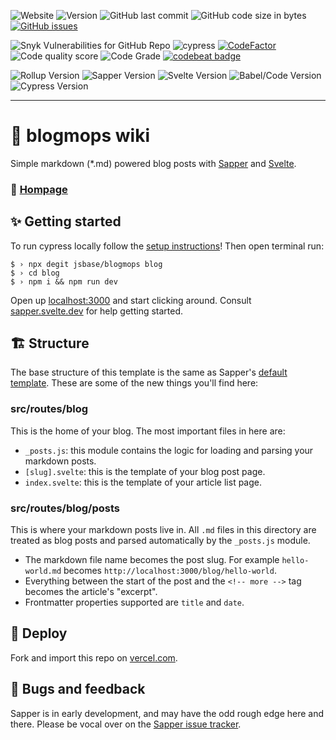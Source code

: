 ![Website](https://img.shields.io/website?down_color=%23e60a33&down_message=offline&up_color=%2315c11a&up_message=online&url=https%3A%2F%2Fimg.shields.io%2Fwebsite%2Fhttp%2Fblogmops.vercel.app.svg)
![Version](https://img.shields.io/github/package-json/v/jsbase/blogmops/master?color=violet&label=stable)
![GitHub last commit](https://img.shields.io/github/last-commit/jsbase/blogmops)
![GitHub code size in bytes](https://img.shields.io/github/languages/code-size/jsbase/blogmops?label=size)
[![GitHub issues](https://img.shields.io/github/issues/jsbase/blogmops)](https://github.com/jsbase/blogmops/issues)

![Snyk Vulnerabilities for GitHub Repo](https://img.shields.io/snyk/vulnerabilities/github/jsbase/blogmops)
![cypress](https://github.com/jsbase/blogmops/workflows/cypress/badge.svg?branch=preview)
[![CodeFactor](https://www.codefactor.io/repository/github/jsbase/blogmops/badge)](https://www.codefactor.io/repository/github/jsbase/blogmops)
![Code quality score](https://www.code-inspector.com/project/10870/score/svg)
![Code Grade](https://www.code-inspector.com/project/10870/status/svg)
[![codebeat badge](https://codebeat.co/badges/befa1955-92b8-4d1b-b35a-a25a4edc806f)](https://codebeat.co/projects/github-com-jsbase-blogmops-master)

![Rollup Version](https://img.shields.io/github/package-json/dependency-version/jsbase/blogmops/dev/rollup)
![Sapper Version](https://img.shields.io/github/package-json/dependency-version/jsbase/blogmops/dev/sapper)
![Svelte Version](https://img.shields.io/github/package-json/dependency-version/jsbase/blogmops/dev/svelte)
![Babel/Code Version](https://img.shields.io/github/package-json/dependency-version/jsbase/blogmops/dev/@babel/core)
![Cypress Version](https://img.shields.io/github/package-json/dependency-version/jsbase/blogmops/dev/cypress)

---

# 🧾 blogmops wiki

Simple markdown (*.md) powered blog posts with [Sapper](https://github.com/sveltejs/sapper) and [Svelte](https://github.com/sveltejs/svelte).

### 🧷 [Hompage](https://blogmops.vercel.app/)

## ✨ Getting started

To run cypress locally follow the [setup instructions](https://cypress.io)!
Then open terminal run:

```shell
$ › npx degit jsbase/blogmops blog
$ › cd blog
$ › npm i && npm run dev
```

Open up [localhost:3000](http://localhost:3000) and start clicking around.
Consult [sapper.svelte.dev](https://sapper.svelte.dev) for help getting started.


## 🏗 Structure

The base structure of this template is the same as Sapper's [default template](https://github.com/sveltejs/sapper-template/). These are some of the new things you'll find here:

### src/routes/blog

This is the home of your blog. The most important files in here are:

- `_posts.js`: this module contains the logic for loading and parsing your markdown posts.
- `[slug].svelte`: this is the template of your blog post page.
- `index.svelte`: this is the template of your article list page.

### src/routes/blog/posts

This is where your markdown posts live in. All `.md` files in this directory are treated as blog posts and parsed automatically by the `_posts.js` module.

- The markdown file name becomes the post slug. For example `hello-world.md` becomes `http://localhost:3000/blog/hello-world`.
- Everything between the start of the post and the `<!-- more -->` tag becomes the article's "excerpt".
- Frontmatter properties supported are `title` and `date`.


## 🚀 Deploy

Fork and import this repo on [vercel.com](https://www.vercel.com/).

## 🐛 Bugs and feedback

Sapper is in early development, and may have the odd rough edge here and there. Please be vocal over on the [Sapper issue tracker](https://github.com/sveltejs/sapper/issues).
